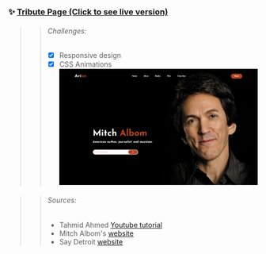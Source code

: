 ### ✨ [Tribute Page (Click to see live version)](https://tribute-page-zeta.vercel.app)

>> ###### Challenges:
>> - [x] Responsive design
>> - [x] CSS Animations
![Screenshot](images/screenshot.png)

>> ###### Sources:
>> - Tahmid Ahmed [Youtube tutorial](https://www.youtube.com/watch?v=lgeoAUvoRJU)
>> - Mitch Albom's [website](https://www.mitchalbom.com)
>> - Say Detroit [website](https://saydetroit.org)
